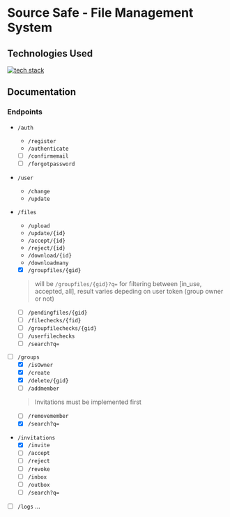 Source Safe -  File Management System
=========================

## Technologies Used

[![tech stack](https://skillicons.dev/icons?i=spring,java,mysql,react,vite,html,css)](https://skillicons.dev)

## Documentation

### Endpoints

- `/auth`
    - `/register`
    - `/authenticate`
    - [ ] `/confirmemail`
    - [ ] `/forgotpassword`

- `/user`
    - `/change`
    - `/update`

- `/files`
    - `/upload`
    - `/update/{id}`
    - `/accept/{id}`
    - `/reject/{id}`
    - `/download/{id}`
    - `/downloadmany`
    - [X] `/groupfiles/{gid}` 
    > will be `/groupfiles/{gid}?q=` for filtering between [in_use, accepted, all], result varies depeding on user token (group owner or not)
    - [ ] `/pendingfiles/{gid}`
    - [ ] `/filechecks/{fid}`
    - [ ] `/groupfilechecks/{gid}`
    - [ ] `/userfilechecks`
    - [ ] `/search?q=`

- [ ] `/groups`
    - [X] `/isOwner`
    - [X] `/create`
    - [X] `/delete/{gid}`
    - [ ] `/addmember`
    > Invitations must be implemented first
    - [ ] `/removemember`
    - [x] `/search?q=`

- `/invitations`
    - [X] `/invite`
    - [ ] `/accept`
    - [ ] `/reject`
    - [ ] `/revoke`
    - [ ] `/inbox`
    - [ ] `/outbox`
    - [ ] `/search?q=`
    
- [ ] `/logs`
    ...